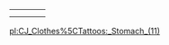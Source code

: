 |     |     |     |     |
|-----|-----|-----|-----|
|     |     |     |     |
|     |     |     |

[pl:CJ\_Clothes%5CTattoos:\_Stomach\_(11)](/docs/pl-cj_clothes%5ctattoos-_stomach_(11).md "wikilink")

